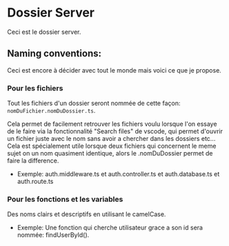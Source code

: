 # Dossier Server
Ceci est le dossier server.

## Naming conventions:
Ceci est encore à décider avec tout le monde mais voici ce que je propose.

### Pour les fichiers
Tout les fichiers d'un dossier seront nommée de cette façon:
`nomDuFichier.nomDuDossier.ts`.

Cela permet de facilement retrouver les fichiers voulu lorsque l'on essaye de le faire via la fonctionnalité "Search files" de vscode, qui permet d'ouvrir un fichier juste avec le nom sans avoir a chercher dans les dossiers etc... 
Cela est spécialement utile lorsque deux fichiers qui concernent le meme sujet on un nom quasiment identique, alors le .nomDuDossier permet de faire la difference.
- Exemple: auth.middleware.ts et auth.controller.ts et auth.database.ts et auth.route.ts

### Pour les fonctions et les variables
Des noms clairs et descriptifs en utilisant le camelCase.
- Exemple: Une fonction qui cherche utilisateur grace a son id sera nommée: findUserById().
